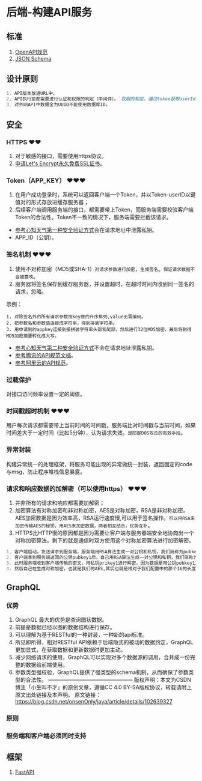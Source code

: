 # 后端-构建API服务


## 标准

1. [OpenAPI规范](https://www.openapis.org/)
2. [JSON Schema](http://json-schema.org/)

## 设计原则

```markdown
1. API版本放进URL中。
2. API执行前都需要进行认证和权限的判定（中间件）。`权限的判定，通过token获取userId，根据userId去判断请求的数据有无权限`
3. 对外网API中数据全为UUID不能使用数据库ID。
```

## 安全

### HTTPS &hearts;&hearts;

1. 对于敏感的接口，需要使用https协议。
2. [申请Let's Encrypt永久免费SSL证书](https://www.jianshu.com/p/3ae2f024c291)。

### Token（APP_KEY） &hearts;&hearts;&hearts;

1. 在用户成功登录时，系统可以返回客户端一个Token，并以Token-userID以键值对的形式存放进缓存服务器；
2. 后续客户端调用服务端的接口，都需要带上Token，而服务端需要校验客户端Token的合法性。Token不一致的情况下，服务端需要拦截该请求。

* [参考心知天气第一种安全验证方式](https://docs.seniverse.com/api/start/key.html)会在请求地址中泄露私钥。
* APP_ID（公钥）。

### 签名机制 &hearts;&hearts;&hearts;

1. 使用不对称加密（MD5或SHA-1）`对请求参数进行加密`，`生成签名`。`保证请求数据不会被篡改`。
2. 服务器将签名保存到缓存服务器，并设置超时，在超时时间内收到同一签名的请求，忽略。

示例：
```
1. 对除签名外的所有请求参数按key做的升序排列,value无需编码。
2. 把参数名和参数值连接成字符串，得到拼装字符串。
3. 用申请到的appkey连接到接拼装字符串头部和尾部，然后进行32位MD5加密，最后将到得MD5加密摘要转化成大写。
```

* [参考心知天气第二种安全验证方式](https://docs.seniverse.com/api/start/validation.html)不会在请求地址泄露私钥。
* [参考腾讯的API规范文档](https://mta.qq.com/docs/behavior_prediction_api.html#%E5%85%AC%E5%85%B1%E5%8F%82%E6%95%B0%E4%B8%8EAPI)。
* [参考阿里云的API规范](https://help.aliyun.com/document_detail/67820.html?spm=5176.11065259.1996646101.searchclickresult.3bed70ce3MIWjo)。

### 过载保护

对接口访问频率设置一定的阈值。

### 时间戳超时机制 &hearts;&hearts;&hearts;

用户每次请求都需要带上当前时间的时间戳，服务端比对时间戳与当前时间，如果时间差大于一定时间（比如5分钟），认为请求失效。`是防御DOS攻击的有效手段`。

### 异常封装

构建异常统一的处理框架，将服务可能出现的异常做统一封装，返回固定的code与msg，防止程序堆栈信息暴露。

### 请求和响应数据的加解密（可以使用https） &hearts;&hearts;&hearts;

1. 并非所有的请求和响应都需要加解密；
2. 加密算法有对称加密和非对称加密，AES是对称加密，RSA是非对称加密。AES加密数据是因为效率高，RSA运行速度慢,可以用于签名操作。`可以用RSA来加密传输AES的秘钥，用AES来加密数据，两者相互结合，优势互补`。
3. HTTPS比HTTP慢的原因都是因为需要让客户端与服务器端安全地协商出一个对称加密算法。剩下的就是通信时双方使用这个对称加密算法进行加密解密。

```markdown
1. 客户端启动，发送请求到服务端，服务端用RSA算法生成一对公钥和私钥，我们简称为pubkey1,prikey1，将公钥pubkey1返回给客户端。
2. 客户端拿到服务端返回的公钥pubkey1后，自己用RSA算法生成一对公钥和私钥，我们简称为pubkey2,prikey2，并将公钥pubkey2通过公钥pubkey1加密，加密之后传输给服务端。
3. 此时服务端收到客户端传输的密文，用私钥prikey1进行解密，因为数据是用公钥pubkey1加密的，通过解密就可以得到客户端生成的公钥pubkey2
4. 然后自己在生成对称加密，也就是我们的AES,其实也就是相对于我们配置中的那个16的长度的加密key,生成了这个key之后我们就用公钥pubkey2进行加密，返回给客户端，因为只有客户端有pubkey2对应的私钥prikey2，只有客户端才能解密，客户端得到数据之后，用prikey2进行解密操作，得到AES的加密key,最后就用加密key进行数据传输的加密，至此整个流程结束。
```

## GraphQL

### 优势

1. GraphQL 最大的优势是查询图状数据。
2. 前提是数据已经以图的数据结构进行保存。
3. 可以理解为基于RESTful的一种封装，一种新的api标准。
4. 所见即所得，相对RESTful API依赖于后端隐式的被动的数据约定，GraphQL更加显式，在获取数据和更新数据时更加主动。
5. 减少网络请求的使用，GraphQL可以实现对多个数据源的调用，合并成一份完整的数据给前端使用。
6. 参数类型强校验，GraphQL提供了强类型的schema机制，从而确保了参数类型的合法性。
————————————————
版权声明：本文为CSDN博主「小生叫不才」的原创文章，遵循CC 4.0 BY-SA版权协议，转载请附上原文出处链接及本声明。
原文链接：https://blog.csdn.net/onsenOnly/java/article/details/102639327

### 原则

### 服务端和客户端必须同时支持

## 框架

1. [FastAPI](https://fastapi.tiangolo.com/#requirements)

